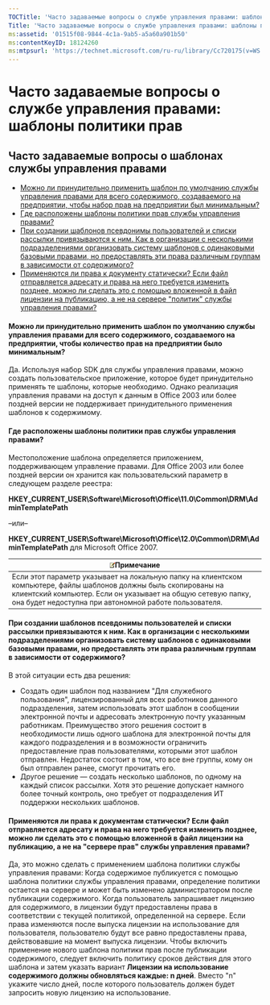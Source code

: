 ```yaml
---
TOCTitle: 'Часто задаваемые вопросы о службе управления правами: шаблоны политики прав'
Title: 'Часто задаваемые вопросы о службе управления правами: шаблоны политики прав'
ms:assetid: '01515f08-9844-4c1a-9ab5-a5a60a901b50'
ms:contentKeyID: 18124260
ms:mtpsurl: 'https://technet.microsoft.com/ru-ru/library/Cc720175(v=WS.10)'
---
```


Часто задаваемые вопросы о службе управления правами: шаблоны политики прав
===========================================================================

Часто задаваемые вопросы о шаблонах службы управления правами
-------------------------------------------------------------

-   [Можно ли принудительно применить шаблон по умолчанию службы управления правами для всего содержимого, создаваемого на предприятии, чтобы набор прав на предприятии был минимальным?](#bkmk_57)
-   [Где расположены шаблоны политики прав службы управления правами?](#bkmk_58)
-   [При создании шаблонов псевдонимы пользователей и списки рассылки привязываются к ним. Как в организации с несколькими подразделениями организовать систему шаблонов с одинаковыми базовыми правами, но предоставлять эти права различным группам в зависимости от содержимого?](#bkmk_59)
-   [Применяются ли права к документу статически? Если файл отправляется адресату и права на него требуется изменить позднее, можно ли сделать это с помощью вложенной в файл лицензии на публикацию, а не на сервере "политик" службы управления правами?](#bkmk_60)

<span id="BKMK_57"></span>
#### Можно ли принудительно применить шаблон по умолчанию службы управления правами для всего содержимого, создаваемого на предприятии, чтобы количество прав на предприятии было минимальным?

Да. Используя набор SDK для службы управления правами, можно создать пользовательское приложение, которое будет принудительно применять те шаблоны, которые необходимо. Однако реализация управления правами на доступ к данным в Office 2003 или более поздней версии не поддерживает принудительного применения шаблонов к содержимому.

<span id="BKMK_58"></span>
#### Где расположены шаблоны политики прав службы управления правами?

Местоположение шаблона определяется приложением, поддерживающем управление правами. Для Office 2003 или более поздней версии он хранится как пользовательский параметр в следующем разделе реестра:

**HKEY\_CURRENT\_USER\\Software\\Microsoft\\Office\\11.0\\Common\\DRM\\AdminTemplatePath**

–или–

**HKEY\_CURRENT\_USER\\Software\\Microsoft\\Office\\12.0\\Common\\DRM\\AdminTemplatePath** для Microsoft Office 2007.

| ![](images/Cc720175.note(WS.10).gif)Примечание                                                                                                                                                                  |
|----------------------------------------------------------------------------------------------------------------------------------------------------------------------------------------------------------------------------------------------|
| Если этот параметр указывает на локальную папку на клиентском компьютере, файлы шаблонов должны быль скопированы на клиентский компьютер. Если он указывает на общую сетевую папку, она будет недоступна при автономной работе пользователя. |

<span id="BKMK_59"></span>
#### При создании шаблонов псевдонимы пользователей и списки рассылки привязываются к ним. Как в организации с несколькими подразделениями организовать систему шаблонов с одинаковыми базовыми правами, но предоставлять эти права различным группам в зависимости от содержимого?

В этой ситуации есть два решения:

-   Создать один шаблон под названием "Для служебного пользования", лицензированный для всех работников данного подразделения, затем использовать этот шаблон в сообщении электронной почты и адресовать электронную почту указанным работникам. Преимущество этого решения состоит в необходимости лишь одного шаблона для электронной почты для каждого подразделения и в возможности ограничить предоставление прав пользователями, которыми этот шаблон отправлен. Недостаток состоит в том, что все вне группы, кому он был отправлен ранее, смогут прочитать его.
-   Другое решение — создать несколько шаблонов, по одному на каждый список рассылки. Хотя это решение допускает намного более точный контроль, оно требует от подразделения ИТ поддержки нескольких шаблонов.

<span id="BKMK_60"></span>
#### Применяются ли права к документам статически? Если файл отправляется адресату и права на него требуется изменить позднее, можно ли сделать это с помощью вложенной в файл лицензии на публикацию, а не на "сервере прав" службы управления правами?

Да, это можно сделать с применением шаблона политики службы управления правами: Когда содержимое публикуется с помощью шаблона политики службы управления правами, определение политики остается на сервере и может быть изменено администратором после публикации содержимого. Когда пользователь запрашивает лицензию для содержимого, в лицензии будут предоставлены права в соответствии с текущей политикой, определенной на сервере. Если права изменяются после выпуска лицензии на использование для пользователя, пользователю будут все равно предоставлены права, действовавшие на момент выпуска лицензии. Чтобы включить применение нового шаблона политики прав после публикации содержимого, следует включить политику сроков действия для этого шаблона и затем указать вариант **Лицензии на использование содержимого должны обновляться каждые: n дней**. Вместо "n" укажите число дней, после которого пользователь должен будет запросить новую лицензию на использование.
